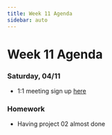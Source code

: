 ```yaml
---
title: Week 11 Agenda
sidebar: auto
---
```


# Week 11 Agenda


### Saturday, 04/11

- 1:1 meeting sign up [here](https://docs.google.com/document/d/1Uasjn7ZRld_AKIS-Ixzlo_qQJ1Q3Tkh0rFLtynfJV0U/edit)



### Homework

- Having project 02 almost done